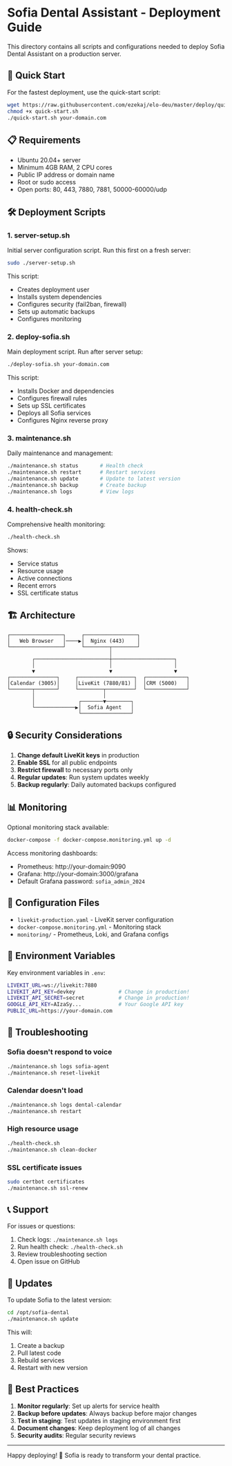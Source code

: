 # Sofia Dental Assistant - Deployment Guide

This directory contains all scripts and configurations needed to deploy Sofia Dental Assistant on a production server.

## 🚀 Quick Start

For the fastest deployment, use the quick-start script:

```bash
wget https://raw.githubusercontent.com/ezekaj/elo-deu/master/deploy/quick-start.sh
chmod +x quick-start.sh
./quick-start.sh your-domain.com
```

## 📋 Requirements

- Ubuntu 20.04+ server
- Minimum 4GB RAM, 2 CPU cores
- Public IP address or domain name
- Root or sudo access
- Open ports: 80, 443, 7880, 7881, 50000-60000/udp

## 🛠️ Deployment Scripts

### 1. **server-setup.sh**
Initial server configuration script. Run this first on a fresh server:
```bash
sudo ./server-setup.sh
```

This script:
- Creates deployment user
- Installs system dependencies
- Configures security (fail2ban, firewall)
- Sets up automatic backups
- Configures monitoring

### 2. **deploy-sofia.sh**
Main deployment script. Run after server setup:
```bash
./deploy-sofia.sh your-domain.com
```

This script:
- Installs Docker and dependencies
- Configures firewall rules
- Sets up SSL certificates
- Deploys all Sofia services
- Configures Nginx reverse proxy

### 3. **maintenance.sh**
Daily maintenance and management:
```bash
./maintenance.sh status       # Health check
./maintenance.sh restart      # Restart services
./maintenance.sh update       # Update to latest version
./maintenance.sh backup       # Create backup
./maintenance.sh logs         # View logs
```

### 4. **health-check.sh**
Comprehensive health monitoring:
```bash
./health-check.sh
```

Shows:
- Service status
- Resource usage
- Active connections
- Recent errors
- SSL certificate status

## 🏗️ Architecture

```
┌─────────────────┐     ┌─────────────────┐
│   Web Browser   │────▶│  Nginx (443)    │
└─────────────────┘     └────────┬────────┘
                                 │
        ┌────────────────────────┼────────────────────┐
        │                        │                    │
        ▼                        ▼                    ▼
┌───────────────┐     ┌──────────────────┐  ┌─────────────┐
│Calendar (3005)│     │LiveKit (7880/81) │  │CRM (5000)   │
└───────┬───────┘     └────────┬─────────┘  └─────────────┘
        │                      │
        │              ┌───────▼────────┐
        └─────────────▶│  Sofia Agent   │
                       └────────────────┘
```

## 🔒 Security Considerations

1. **Change default LiveKit keys** in production
2. **Enable SSL** for all public endpoints
3. **Restrict firewall** to necessary ports only
4. **Regular updates**: Run system updates weekly
5. **Backup regularly**: Daily automated backups configured

## 📊 Monitoring

Optional monitoring stack available:
```bash
docker-compose -f docker-compose.monitoring.yml up -d
```

Access monitoring dashboards:
- Prometheus: http://your-domain:9090
- Grafana: http://your-domain:3000/grafana
- Default Grafana password: `sofia_admin_2024`

## 🔧 Configuration Files

- `livekit-production.yaml` - LiveKit server configuration
- `docker-compose.monitoring.yml` - Monitoring stack
- `monitoring/` - Prometheus, Loki, and Grafana configs

## 📝 Environment Variables

Key environment variables in `.env`:
```bash
LIVEKIT_URL=ws://livekit:7880
LIVEKIT_API_KEY=devkey              # Change in production!
LIVEKIT_API_SECRET=secret           # Change in production!
GOOGLE_API_KEY=AIzaSy...            # Your Google API key
PUBLIC_URL=https://your-domain.com
```

## 🚨 Troubleshooting

### Sofia doesn't respond to voice
```bash
./maintenance.sh logs sofia-agent
./maintenance.sh reset-livekit
```

### Calendar doesn't load
```bash
./maintenance.sh logs dental-calendar
./maintenance.sh restart
```

### High resource usage
```bash
./health-check.sh
./maintenance.sh clean-docker
```

### SSL certificate issues
```bash
sudo certbot certificates
./maintenance.sh ssl-renew
```

## 📞 Support

For issues or questions:
1. Check logs: `./maintenance.sh logs`
2. Run health check: `./health-check.sh`
3. Review troubleshooting section
4. Open issue on GitHub

## 🔄 Updates

To update Sofia to the latest version:
```bash
cd /opt/sofia-dental
./maintenance.sh update
```

This will:
1. Create a backup
2. Pull latest code
3. Rebuild services
4. Restart with new version

## 🎯 Best Practices

1. **Monitor regularly**: Set up alerts for service health
2. **Backup before updates**: Always backup before major changes
3. **Test in staging**: Test updates in staging environment first
4. **Document changes**: Keep deployment log of all changes
5. **Security audits**: Regular security reviews

---

Happy deploying! 🚀 Sofia is ready to transform your dental practice.